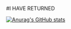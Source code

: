 #I HAVE RETURNED

[![Anurag's GitHub stats](https://github-readme-stats.vercel.app/api?STPv22=anuraghazra)](https://github.com/anuraghazra/github-readme-stats)

